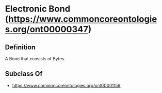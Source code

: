 # Electronic Bond (https://www.commoncoreontologies.org/ont00000347)

## Definition
A Bond that consists of Bytes.

## Subclass Of
- https://www.commoncoreontologies.org/ont00001159

